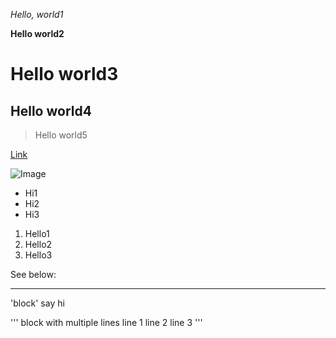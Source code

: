 *Hello, world1*

**Hello world2**

# Hello world3

## Hello world4

> Hello world5

[Link](https://joy002.github.io/CSE15L-Lab/)

![Image](https://joy002.github.io/CSE15L-Lab/#hello-world4.png)

* Hi1
* Hi2
* Hi3

1. Hello1
2. Hello2
3. Hello3

See below:

---

'block' say hi

'''
block with multiple lines
line 1
line 2
line 3
'''
